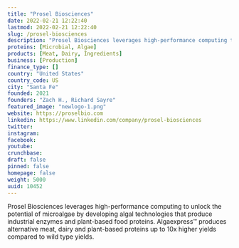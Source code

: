 ```yaml
---
title: "Prosel Biosciences"
date: 2022-02-21 12:22:40
lastmod: 2022-02-21 12:22:40
slug: /prosel-biosciences
description: "Prosel Biosciences leverages high-performance computing to unlock the potential of microalgae by developing algal technologies that produce  industrial enzymes and plant-based food proteins. Algaexpress™ produces alternative meat, dairy and plant-based proteins up to 10x higher yields compared to wild type yields."
proteins: [Microbial, Algae]
products: [Meat, Dairy, Ingredients]
business: [Production]
finance_type: []
country: "United States"
country_code: US
city: "Santa Fe"
founded: 2021
founders: "Zach H., Richard Sayre"
featured_image: "newlogo-1.png"
website: https://proselbio.com
linkedin: https://www.linkedin.com/company/prosel-biosciences
twitter: 
instagram: 
facebook: 
youtube: 
crunchbase: 
draft: false
pinned: false
homepage: false
weight: 5000
uuid: 10452
---
```

Prosel Biosciences leverages high-performance computing to unlock the potential of microalgae by developing algal technologies that produce  industrial enzymes and plant-based food proteins. Algaexpress™ produces alternative meat, dairy and plant-based proteins up to 10x higher yields compared to wild type yields.
